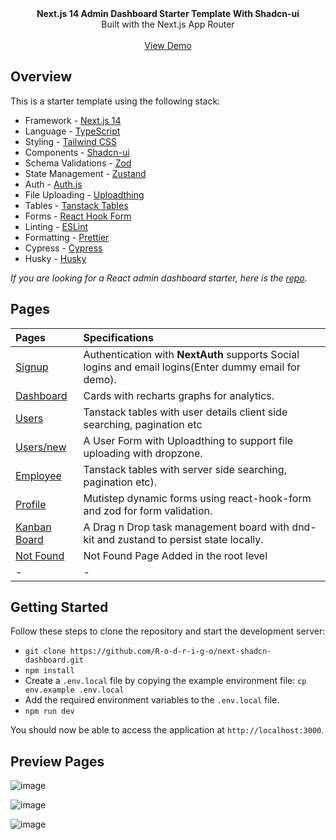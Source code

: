<picture>
  <source media="(prefers-color-scheme: dark)" srcset="https://user-images.githubusercontent.com/9113740/201498864-2a900c64-d88f-4ed4-b5cf-770bcb57e1f5.png">
  <source media="(prefers-color-scheme: light)" srcset="https://user-images.githubusercontent.com/9113740/201498152-b171abb8-9225-487a-821c-6ff49ee48579.png">
</picture>

<div align="center"><strong>Next.js 14 Admin Dashboard Starter Template With Shadcn-ui</strong></div>
<div align="center">Built with the Next.js App Router</div>
<br />
<div align="center">
<a href="https://next-shadcn-dashboard-iota.vercel.app/">View Demo</a>
<span>
</div>

## Overview

This is a starter template using the following stack:

- Framework - [Next.js 14](https://nextjs.org/13)
- Language - [TypeScript](https://www.typescriptlang.org)
- Styling - [Tailwind CSS](https://tailwindcss.com)
- Components - [Shadcn-ui](https://ui.shadcn.com)
- Schema Validations - [Zod](https://zod.dev)
- State Management - [Zustand](https://zustand-demo.pmnd.rs)
- Auth - [Auth.js](https://authjs.dev/)
- File Uploading - [Uploadthing](https://uploadthing.com)
- Tables - [Tanstack Tables](https://ui.shadcn.com/docs/components/data-table)
- Forms - [React Hook Form](https://ui.shadcn.com/docs/components/form)
- Linting - [ESLint](https://eslint.org)
- Formatting - [Prettier](https://prettier.io)
- Cypress - [Cypress](https://www.cypress.io/)
- Husky - [Husky](https://typicode.github.io/husky/)

_If you are looking for a React admin dashboard starter, here is the [repo](https://github.com/R-o-d-r-i-g-o/next-shadcn-dashboard)._

## Pages

| Pages                                                                          | Specifications                                                                                        |
| :----------------------------------------------------------------------------- | :---------------------------------------------------------------------------------------------------- |
| [Signup](https://next-shadcn-dashboard-iota.vercel.app/)                       | Authentication with **NextAuth** supports Social logins and email logins(Enter dummy email for demo). |
| [Dashboard](https://next-shadcn-dashboard-iota.vercel.app/dashboard)           | Cards with recharts graphs for analytics.                                                             |
| [Users](https://next-shadcn-dashboard-iota.vercel.app/dashboard/user)          | Tanstack tables with user details client side searching, pagination etc                               |
| [Users/new](https://next-shadcn-dashboard-iota.vercel.app/dashboard/user/new)  | A User Form with Uploadthing to support file uploading with dropzone.                                 |
| [Employee](https://next-shadcn-dashboard-iota.vercel.app/dashboard/employee)   | Tanstack tables with server side searching, pagination etc).                                          |
| [Profile](https://next-shadcn-dashboard-iota.vercel.app/dashboard/profile)     | Mutistep dynamic forms using react-hook-form and zod for form validation.                             |
| [Kanban Board](https://next-shadcn-dashboard-iota.vercel.app/dashboard/kanban) | A Drag n Drop task management board with dnd-kit and zustand to persist state locally.                |
| [Not Found](https://next-shadcn-dashboard-iota.vercel.app/dashboard/notfound)  | Not Found Page Added in the root level                                                                |
| -                                                                              | -                                                                                                     |

## Getting Started

Follow these steps to clone the repository and start the development server:

- `git clone https://github.com/R-o-d-r-i-g-o/next-shadcn-dashboard.git`
- `npm install`
- Create a `.env.local` file by copying the example environment file:
  `cp env.example .env.local`
- Add the required environment variables to the `.env.local` file.
- `npm run dev`

You should now be able to access the application at `http://localhost:3000`.

## Preview Pages

![image](https://github.com/R-o-d-r-i-g-o/next-shadcn-dashboard/assets/89111957/b0bbbd87-f02b-4e9d-99d8-cf0ca4a0c73f)

![image](https://github.com/R-o-d-r-i-g-o/next-shadcn-dashboard/assets/89111957/a23256d5-a70b-4fa7-8b82-87a50e0759ab)

![image](https://github.com/R-o-d-r-i-g-o/next-shadcn-dashboard/assets/89111957/1004b5df-e449-4cb5-ad47-6e6ed84a2407)


